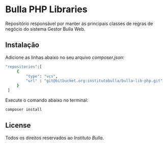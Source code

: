 # Bulla PHP Libraries

Repositório responsável por manter as principais classes de regras de negócio do sistema Gestor Bulla Web.

## Instalação


Adicione as linhas abaixo no seu arquivo _composer.json_:

```sh
"repositories":[
     {
         "type": "vcs",
         "url" : "git@bitbucket.org:institutobulla/bulla-lib-php.git"
     }
 ]
```

Execute o comando abaixo no terminal:

```sh
composer install
```

## License
Todos os direitos reservados ao _Instituto Bulla_.